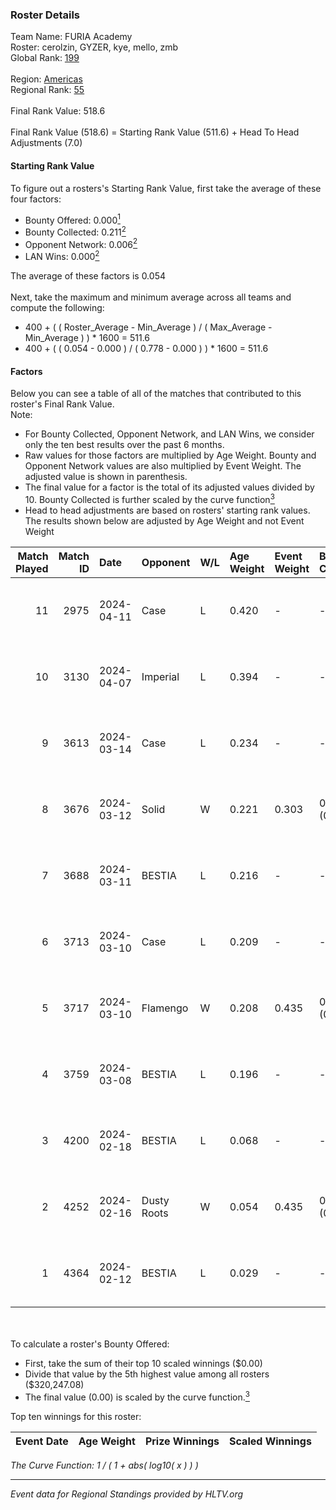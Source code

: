 ### Roster Details<br />
Team Name: FURIA Academy<br />
Roster: cerolzin, GYZER, kye, mello, zmb<br />
Global Rank: [199](../standings_global.md)<br />
<br />
Region: [Americas]( ../standings_americas.md)<br />
Regional Rank: [55]( ../standings_americas.md)<br />
<br />
Final Rank Value:  518.6<br />
<br />
Final Rank Value (518.6) = Starting Rank Value (511.6) + Head To Head Adjustments (7.0)<br />

#### Starting Rank Value<br />
To figure out a rosters's Starting Rank Value, first take the average of these four factors:<br />
- Bounty Offered: 0.000[<sup>1</sup>](#table2)
- Bounty Collected: 0.211[<sup>2</sup>](#table1)
- Opponent Network: 0.006[<sup>2</sup>](#table1)
- LAN Wins: 0.000[<sup>2</sup>](#table1)

The average of these factors is 0.054<br />
<br />
Next, take the maximum and minimum average across all teams and compute the following:<br />
- 400 + ( ( Roster_Average - Min_Average ) / ( Max_Average - Min_Average ) ) * 1600 = 511.6
- 400 + ( ( 0.054 - 0.000 ) / ( 0.778 - 0.000 ) ) * 1600 = 511.6


#### Factors<br />
Below you can see a table of all of the matches that contributed to this roster's Final Rank Value.<br />
Note:<br />

- For Bounty Collected, Opponent Network, and LAN Wins, we consider only the ten best results over the past 6 months.
- Raw values for those factors are multiplied by Age Weight. Bounty and Opponent Network values are also multiplied by Event Weight. The adjusted value is shown in parenthesis.
- The final value for a factor is the total of its adjusted values divided by 10. Bounty Collected is further scaled by the curve function[<sup>3</sup>](#curveFunction)
- Head to head adjustments are based on rosters' starting rank values. The results shown below are adjusted by Age Weight and not Event Weight
<span id="table1"></span><br />


| Match Played | Match ID | Date       | Opponent    | W/L | Age Weight | Event Weight | Bounty Collected | Opponent Network | LAN Wins  | H2H Adj. | Roster                                |
| -: | -: | :- | :- | :- | :- | :- | :- | :- | :- | -: | :- |
|           11 |     2975 | 2024-04-11 | Case        | L   | 0.420      | -            | -                | -                | -         |    -1.36 | cerolzin, GYZER, kye, mello, zmb      |
|           10 |     3130 | 2024-04-07 | Imperial    | L   | 0.394      | -            | -                | -                | -         |    -0.18 | Bruninho, cerolzin, GYZER, kye, mello |
|            9 |     3613 | 2024-03-14 | Case        | L   | 0.234      | -            | -                | -                | -         |    -0.71 | Bruninho, cerolzin, GYZER, kye, mello |
|            8 |     3676 | 2024-03-12 | Solid       | W   | 0.221      | 0.303        | 0.024 (0.002)    | 0.807 (0.054)    | 0 (0.000) |     6.21 | Bruninho, cerolzin, GYZER, kye, mello |
|            7 |     3688 | 2024-03-11 | BESTIA      | L   | 0.216      | -            | -                | -                | -         |    -0.40 | Bruninho, cerolzin, GYZER, kye, mello |
|            6 |     3713 | 2024-03-10 | Case        | L   | 0.209      | -            | -                | -                | -         |    -0.59 | Bruninho, cerolzin, GYZER, kye, mello |
|            5 |     3717 | 2024-03-10 | Flamengo    | W   | 0.208      | 0.435        | 0.000 (0.000)    | 0.013 (0.001)    | 0 (0.000) |     3.10 | Bruninho, cerolzin, GYZER, kye, mello |
|            4 |     3759 | 2024-03-08 | BESTIA      | L   | 0.196      | -            | -                | -                | -         |    -0.34 | Bruninho, cerolzin, GYZER, kye, mello |
|            3 |     4200 | 2024-02-18 | BESTIA      | L   | 0.068      | -            | -                | -                | -         |    -0.12 | Bruninho, cerolzin, GYZER, kye, mello |
|            2 |     4252 | 2024-02-16 | Dusty Roots | W   | 0.054      | 0.435        | 0.006 (0.000)    | 0.359 (0.008)    | 0 (0.000) |     1.48 | Bruninho, cerolzin, GYZER, kye, mello |
|            1 |     4364 | 2024-02-12 | BESTIA      | L   | 0.029      | -            | -                | -                | -         |    -0.05 | Bruninho, cerolzin, GYZER, kye, mello |

<br />
<span id="table2"></span><br />
To calculate a roster's Bounty Offered:<br />

- First, take the sum of their top 10 scaled winnings ($0.00)
- Divide that value by the 5th highest value among all rosters ($320,247.08)
- The final value (0.00) is scaled by the curve function.[<sup>3</sup>](#curveFunction)

Top ten winnings for this roster:<br />

| Event Date | Age Weight | Prize Winnings | Scaled Winnings |
| :- | -: | :- | :- |


<span id="curveFunction"></span>_The Curve Function: 1 / ( 1 + abs( log10( x ) ) )_<br />

---
_Event data for Regional Standings provided by HLTV.org_<br />
